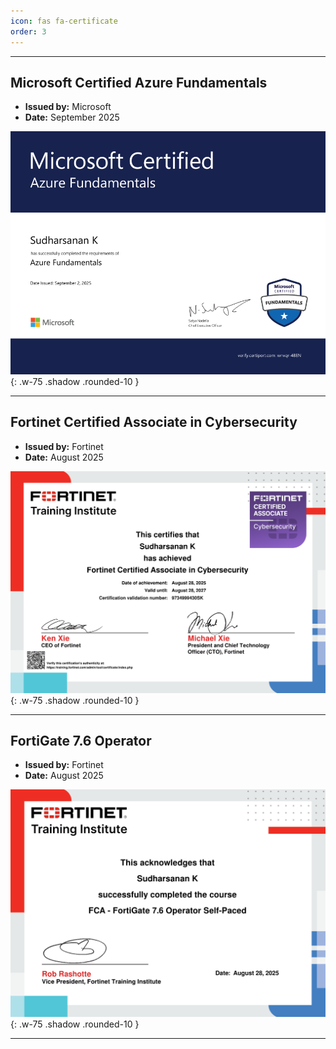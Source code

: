 ```yaml
---
icon: fas fa-certificate
order: 3
---
```


---

## Microsoft Certified Azure Fundamentals
- **Issued by:** Microsoft
- **Date:** September 2025

![Certification 1](/assets/img/certifications/azure-fundamentals.png){: .w-75 .shadow .rounded-10 }

---

## Fortinet Certified Associate in Cybersecurity
- **Issued by:** Fortinet
- **Date:** August 2025

![Certification 1](/assets/img/certifications/fortinet-cyber-associate.png){: .w-75 .shadow .rounded-10 }

---

## FortiGate 7.6 Operator
- **Issued by:** Fortinet
- **Date:** August 2025

![Certification 1](/assets/img/certifications/fortigate-operator.png){: .w-75 .shadow .rounded-10 }

--- 